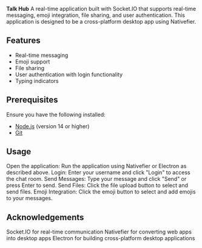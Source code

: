 **Talk Hub**
A real-time application built with Socket.IO that supports real-time messaging, emoji integration, file sharing, and user authentication. This application is designed to be a cross-platform desktop app using Nativefier.

## Features

- Real-time messaging
- Emoji support
- File sharing
- User authentication with login functionality
- Typing indicators

## Prerequisites

Ensure you have the following installed:
- [Node.js](https://nodejs.org/) (version 14 or higher)
- [Git](https://git-scm.com/)

## Usage
Open the application: Run the application using Nativefier or Electron as described above.
Login: Enter your username and click "Login" to access the chat room.
Send Messages: Type your message and click "Send" or press Enter to send.
Send Files: Click the file upload button to select and send files.
Emoji Integration: Click the emoji button to select and add emojis to your messages.

## Acknowledgements
Socket.IO for real-time communication
Nativefier for converting web apps into desktop apps
Electron for building cross-platform desktop applications
